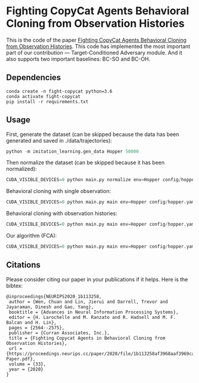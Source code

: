 # Fighting CopyCat Agents Behavioral Cloning from Observation Histories

This is the code of the paper [Fighting CopyCat Agents Behavioral Cloning from Observation Histories](https://papers.nips.cc/paper/2020/file/1b113258af3968aaf3969ca67e744ff8-Paper.pdf).
This code has implemented the most important part of our contribution — Target-Conditioned Adversary module.
And it also supports two important baselines: BC-SO and BC-OH. 

## Dependencies

```shell script
conda create -n fight-copycat python=3.6
conda activate fight-copycat
pip install -r requirements.txt
```

## Usage

First, generate the dataset (can be skipped because the data has been generated and saved in ./data/trajectories):

```python
python -m imitation_learning.gen_data Hopper 50000
```

Then normalize the dataset (can be skipped because it has been normalized):

```python
CUDA_VISIBLE_DEVICES=0 python main.py normalize env=Hopper config/hopper.yaml
```

Behavioral cloning with single observation:

```python
CUDA_VISIBLE_DEVICES=0 python main.py main env=Hopper config/hopper.yaml name=Hopper-bcso policy.policy_mode=bc-so
```

Behavioral cloning with observation histories:

```python
CUDA_VISIBLE_DEVICES=0 python main.py main env=Hopper config/hopper.yaml name=Hopper-bcoh policy.policy_mode=bc-oh
```

Our algorithm (FCA):
```python
CUDA_VISIBLE_DEVICES=0 python main.py main env=Hopper config/hopper.yaml name=Hopper-fca policy.policy_mode=fca optim.discriminator_lr=4e-4 policy.gan_loss_weight=2.0
```

## Citations
Please consider citing our paper in your publications if it helps. Here is the bibtex:

```
@inproceedings{NEURIPS2020_1b113258,
 author = {Wen, Chuan and Lin, Jierui and Darrell, Trevor and Jayaraman, Dinesh and Gao, Yang},
 booktitle = {Advances in Neural Information Processing Systems},
 editor = {H. Larochelle and M. Ranzato and R. Hadsell and M. F. Balcan and H. Lin},
 pages = {2564--2575},
 publisher = {Curran Associates, Inc.},
 title = {Fighting Copycat Agents in Behavioral Cloning from Observation Histories},
 url = {https://proceedings.neurips.cc/paper/2020/file/1b113258af3968aaf3969ca67e744ff8-Paper.pdf},
 volume = {33},
 year = {2020}
}
```
